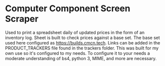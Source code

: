 # Computer Component Screen Scraper
Used to print a spreadsheet daily of updated prices in the form of an inventory log. Sheet is built to check prices against a base set. The base set used here configured as https://builds.cmcn.tech. Links can be added in the PRODUCT_TRACKERS file found in the trackers folder. This was built for my own use so it's configured to my needs. To configure it to your needs a moderate understanding of bs4, python 3, MIME, and more are necessary.
